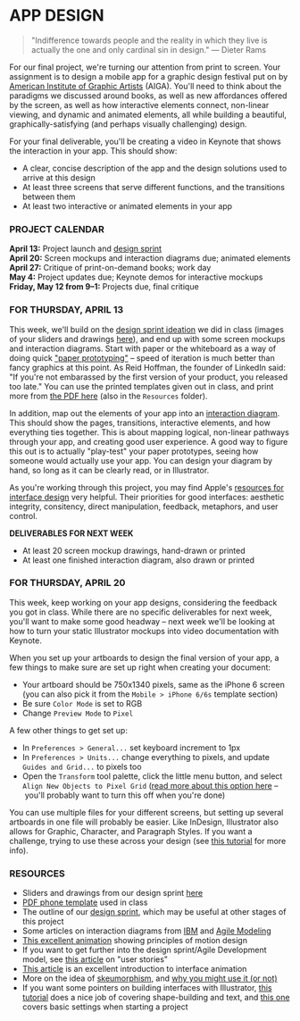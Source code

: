 APP DESIGN
====

>"Indifference towards people and the reality in which they live is actually the one and only cardinal sin in design." ― Dieter Rams

For our final project, we're turning our attention from print to screen. Your assignment is to design a mobile app for a graphic design festival put on by [American Institute of Graphic Artists](http://www.aiga.org/) (AIGA). You'll need to think about the paradigms we discussed around books, as well as new affordances offered by the screen, as well as how interactive elements connect, non-linear viewing, and dynamic and animated elements, all while building a beautiful, graphically-satisfying (and perhaps visually challenging) design.

For your final deliverable, you'll be creating a video in Keynote that shows the interaction in your app. This should show:

* A clear, concise description of the app and the design solutions used to arrive at this design  
* At least three screens that serve different functions, and the transitions between them  
* At least two interactive or animated elements in your app  

### PROJECT CALENDAR  
**April 13:** Project launch and [design sprint](https://github.com/jeffThompson/Design2/blob/master/Exercises/DesignSprint.md)  
**April 20:** Screen mockups and interaction diagrams due; animated elements  
**April 27:** Critique of print-on-demand books; work day  
**May 4:** Project updates due; Keynote demos for interactive mockups  
**Friday, May 12 from 9–1:** Projects due, final critique

### FOR THURSDAY, APRIL 13  
This week, we'll build on the [design sprint ideation](https://github.com/jeffThompson/Design2/blob/master/Exercises/DesignSprint.md) we did in class (images of your sliders and drawings [here](https://github.com/jeffThompson/Design2/tree/master/Images/Week12/DesignSprintDrawings)), and end up with some screen mockups and interaction diagrams. Start with paper or the whiteboard as a way of doing quick ["paper prototyping"](https://en.wikipedia.org/wiki/Paper_prototyping) – speed of iteration is much better than fancy graphics at this point. As Reid Hoffman, the founder of LinkedIn said: "If you're not embarassed by the first version of your product, you released too late." You can use the printed templates given out in class, and print more from [the PDF here](https://github.com/jeffThompson/Design2/blob/master/Resources/PhoneTemplate.pdf) (also in the `Resources` folder).

In addition, map out the elements of your app into an [interaction diagram](http://agilemodeling.com/artifacts/uiFlowDiagram.htm). This should show the pages, transitions, interactive elements, and how everything ties together. This is about mapping logical, non-linear pathways through your app, and creating good user experience. A good way to figure this out is to actually "play-test" your paper prototypes, seeing how someone would actually use your app. You can design your diagram by hand, so long as it can be clearly read, or in Illustrator.

As you're working through this project, you may find Apple's [resources for interface design](https://developer.apple.com/ios/human-interface-guidelines/overview/design-principles/) very helpful. Their priorities for good interfaces: aesthetic integrity, consitency, direct manipulation, feedback, metaphors, and user control.

**DELIVERABLES FOR NEXT WEEK**  

* At least 20 screen mockup drawings, hand-drawn or printed  
* At least one finished interaction diagram, also drawn or printed  

### FOR THURSDAY, APRIL 20  
This week, keep working on your app designs, considering the feedback you got in class. While there are no specific deliverables for next week, you'll want to make some good headway – next week we'll be looking at how to turn your static Illustrator mockups into video documentation with Keynote.

When you set up your artboards to design the final version of your app, a few things to make sure are set up right when creating your document:

* Your artboard should be 750x1340 pixels, same as the iPhone 6 screen (you can also pick it from the `Mobile > iPhone 6/6s` template section)  
* Be sure `Color Mode` is set to RGB  
* Change `Preview Mode` to `Pixel`

A few other things to get set up:  

* In `Preferences > General...` set keyboard increment to 1px  
* In `Preferences > Units...` change everything to pixels, and update `Guides and Grid...` to pixels too  
* Open the `Transform` tool palette, click the little menu button, and select `Align New Objects to Pixel Grid` ([read more about this option here](https://helpx.adobe.com/illustrator/using/pixel-perfect.html) – you'll probably want to turn this off when you're done)  

You can use multiple files for your different screens, but setting up several artboards in one file will probably be easier. Like InDesign, Illustrator also allows for Graphic, Character, and Paragraph Styles. If you want a challenge, trying to use these across your design (see [this tutorial](https://helpx.adobe.com/illustrator/using/graphic-styles.html) for more info).

### RESOURCES  
* Sliders and drawings from our design sprint [here](https://github.com/jeffThompson/Design2/tree/master/Images/Week12/DesignSprintDrawings)  
* [PDF phone template](https://github.com/jeffThompson/Design2/blob/master/Resources/PhoneTemplate.pdf) used in class  
* The outline of our [design sprint](https://github.com/jeffThompson/Design2/blob/master/Exercises/DesignSprint.md), which may be useful at other stages of this project  
* Some articles on interaction diagrams from [IBM](https://www.ibm.com/developerworks/rational/library/4697.html) and [Agile Modeling](http://agilemodeling.com/artifacts/uiFlowDiagram.htm)  
* [This excellent animation](http://giphy.com/gifs/10-principles-of-motion-design-3oriOiLUqWXA9Rc7eM) showing principles of motion design  
* If you want to get further into the design sprint/Agile Development model, see [this article](https://www.mountaingoatsoftware.com/agile/user-stories) on "user stories"  
* [This article](http://alistapart.com/article/motion-with-meaning-semantic-animation-in-interface-design) is an excellent introduction to interface animation  
* More on the idea of [skeumorphism](https://en.wikipedia.org/wiki/Skeuomorph), and [why you might use it (or not)](https://www.interaction-design.org/literature/article/skeuomorphism-is-dead-long-live-skeuomorphism)  
* If you want some pointers on building interfaces with Illustrator, [this tutorial](https://design.tutsplus.com/tutorials/create-a-weather-app-design-for-ios-in-adobe-illustrator--vector-12291) does a nice job of covering shape-building and text, and [this one](https://spin.atomicobject.com/2013/10/14/illustrator-app-design/) covers basic settings when starting a project  

